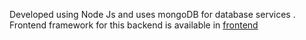 Developed using Node Js and uses mongoDB for database services .
Frontend framework for this backend is available in [frontend](https://github.com/Yokesh1107/password-manager-mern)
